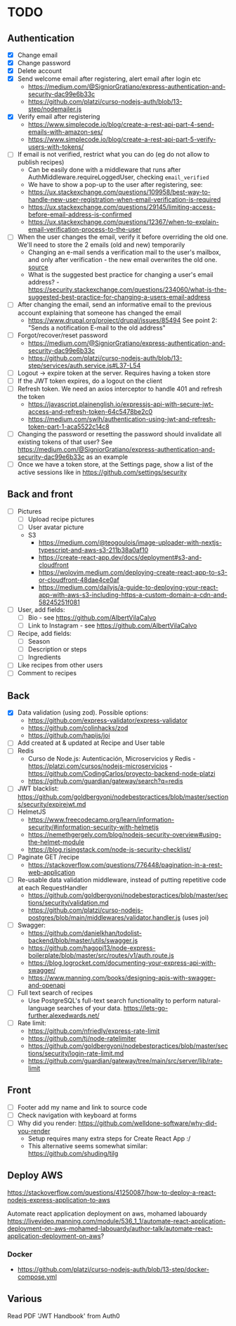 # TODO

## Authentication

- [x] Change email
- [x] Change password
- [x] Delete account
- [x] Send welcome email after registering, alert email after login etc
  - https://medium.com/@SigniorGratiano/express-authentication-and-security-dac99e6b33c
  - https://github.com/platzi/curso-nodejs-auth/blob/13-step/nodemailer.js
- [x] Verify email after registering
  - https://www.simplecode.io/blog/create-a-rest-api-part-4-send-emails-with-amazon-ses/
  - https://www.simplecode.io/blog/create-a-rest-api-part-5-verify-users-with-tokens/
- [ ] If email is not verified, restrict what you can do (eg do not allow to publish recipes)
  - Can be easily done with a middleware that runs after AuthMiddleware.requireLoggedUser, checking `email_verified`
  - We have to show a pop-up to the user after registering, see:
  - https://ux.stackexchange.com/questions/109958/best-way-to-handle-new-user-registration-when-email-verification-is-required
  - https://ux.stackexchange.com/questions/29145/limiting-access-before-email-address-is-confirmed
  - https://ux.stackexchange.com/questions/12367/when-to-explain-email-verification-process-to-the-user
- [ ] When the user changes the email, verify it before overriding the old one. We'll need to store the 2 emails (old and new) temporarily
  - Changing an e-mail sends a verification mail to the user's mailbox, and only after verification - the new email overwrites the old one. [source](https://ux.stackexchange.com/questions/12367/when-to-explain-email-verification-process-to-the-user)
  - What is the suggested best practice for changing a user's email address? - https://security.stackexchange.com/questions/234060/what-is-the-suggested-best-practice-for-changing-a-users-email-address
- [ ] After changing the email, send an informative email to the previous account explaining that someone has changed the email
  - https://www.drupal.org/project/drupal/issues/85494 See point 2: "Sends a notification E-mail to the old address"
- [ ] Forgot/recover/reset password
  - https://medium.com/@SigniorGratiano/express-authentication-and-security-dac99e6b33c
  - https://github.com/platzi/curso-nodejs-auth/blob/13-step/services/auth.service.js#L37-L54
- [ ] Logout -> expire token at the server. Requires having a token store
- [ ] If the JWT token expires, do a logout on the client
- [ ] Refresh token. We need an axios interceptor to handle 401 and refresh the token
  - https://javascript.plainenglish.io/expressjs-api-with-secure-jwt-access-and-refresh-token-64c5478be2c0
  - https://medium.com/swlh/authentication-using-jwt-and-refresh-token-part-1-aca5522c14c8
- [ ] Changing the password or resetting the password should invalidate all existing tokens of that user? See https://medium.com/@SigniorGratiano/express-authentication-and-security-dac99e6b33c as an example
- [ ] Once we have a token store, at the Settings page, show a list of the active sessions like in https://github.com/settings/security

## Back and front

- [ ] Pictures
  - [ ] Upload recipe pictures
  - [ ] User avatar picture
  - S3
    - https://medium.com/@teogoulois/image-uploader-with-nextjs-typescript-and-aws-s3-211b38a0af10
    - https://create-react-app.dev/docs/deployment#s3-and-cloudfront
    - https://wolovim.medium.com/deploying-create-react-app-to-s3-or-cloudfront-48dae4ce0af
    - https://medium.com/dailyjs/a-guide-to-deploying-your-react-app-with-aws-s3-including-https-a-custom-domain-a-cdn-and-58245251f081
- [ ] User, add fields:
  - [ ] Bio - see https://github.com/AlbertVilaCalvo
  - [ ] Link to Instagram - see https://github.com/AlbertVilaCalvo
- [ ] Recipe, add fields:
  - [ ] Season
  - [ ] Description or steps
  - [ ] Ingredients
- [ ] Like recipes from other users
- [ ] Comment to recipes

## Back

- [x] Data validation (using zod). Possible options:
  - https://github.com/express-validator/express-validator
  - https://github.com/colinhacks/zod
  - https://github.com/hapijs/joi
- [ ] Add created at & updated at Recipe and User table
- [ ] Redis
  - Curso de Node.js: Autenticación, Microservicios y Redis - https://platzi.com/cursos/nodejs-microservicios - https://github.com/CodingCarlos/proyecto-backend-node-platzi
  - https://github.com/guardian/gateway/search?q=redis
- [ ] JWT blacklist: https://github.com/goldbergyoni/nodebestpractices/blob/master/sections/security/expirejwt.md
- [ ] HelmetJS
  - https://www.freecodecamp.org/learn/information-security/#information-security-with-helmetjs
  - https://nemethgergely.com/blog/nodejs-security-overview#using-the-helmet-module
  - https://blog.risingstack.com/node-js-security-checklist/
- [ ] Paginate GET /recipe
  - https://stackoverflow.com/questions/776448/pagination-in-a-rest-web-application
- [ ] Re-usable data validation middleware, instead of putting repetitive code at each RequestHandler
  - https://github.com/goldbergyoni/nodebestpractices/blob/master/sections/security/validation.md
  - https://github.com/platzi/curso-nodejs-postgres/blob/main/middlewares/validator.handler.js (uses joi)
- [ ] Swagger:
  - https://github.com/danielkhan/todolist-backend/blob/master/utils/swagger.js
  - https://github.com/hagopj13/node-express-boilerplate/blob/master/src/routes/v1/auth.route.js
  - https://blog.logrocket.com/documenting-your-express-api-with-swagger/
  - https://www.manning.com/books/designing-apis-with-swagger-and-openapi
- [ ] Full text search of recipes
  - Use PostgreSQL's full-text search functionality to perform natural-language searches of your data. https://lets-go-further.alexedwards.net/
- [ ] Rate limit:
  - https://github.com/nfriedly/express-rate-limit
  - https://github.com/tj/node-ratelimiter
  - https://github.com/goldbergyoni/nodebestpractices/blob/master/sections/security/login-rate-limit.md
  - https://github.com/guardian/gateway/tree/main/src/server/lib/rate-limit

## Front

- [ ] Footer add my name and link to source code
- [ ] Check navigation with keyboard at forms
- [ ] Why did you render: https://github.com/welldone-software/why-did-you-render
  - Setup requires many extra steps for Create React App :/
  - This alternative seems somewhat similar: https://github.com/shuding/tilg

## Deploy AWS

https://stackoverflow.com/questions/41250087/how-to-deploy-a-react-nodejs-express-application-to-aws

Automate react application deployment on aws, mohamed labouardy
https://livevideo.manning.com/module/536_1_1/automate-react-application-deployment-on-aws-mohamed-labouardy/author-talk/automate-react-application-deployment-on-aws?

### Docker

- https://github.com/platzi/curso-nodejs-auth/blob/13-step/docker-compose.yml

## Various

Read PDF 'JWT Handbook' from Auth0

